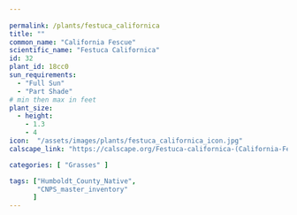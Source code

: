 ```yaml
---
 
permalink: /plants/festuca_californica
title: ""
common_name: "California Fescue"
scientific_name: "Festuca Californica"
id: 32
plant_id: 18cc0
sun_requirements:
  - "Full Sun"
  - "Part Shade"
# min then max in feet
plant_size:
  - height: 
    - 1.3
    - 4
icon:  "/assets/images/plants/festuca_californica_icon.jpg"
calscape_link: "https://calscape.org/Festuca-californica-(California-Fescue)"

categories: [ "Grasses" ]

tags: ["Humboldt_County_Native",
       "CNPS_master_inventory"
      ]
---
```


